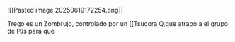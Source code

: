 ![[Pasted image 20250619172254.png]]

Trego es un Zombrujo, controlado por un [[Tsucora Q,que atrapo a el grupo de PJs para que 